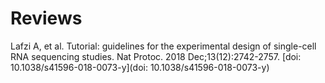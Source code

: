 # Reviews
Lafzi A, et al.
Tutorial: guidelines for the experimental design of single-cell RNA sequencing studies.
Nat Protoc. 2018 Dec;13(12):2742-2757. [doi: 10.1038/s41596-018-0073-y](doi: 10.1038/s41596-018-0073-y)

